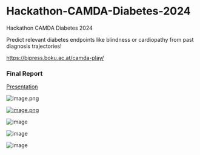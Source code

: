 # Hackathon-CAMDA-Diabetes-2024
Hackathon CAMDA Diabetes 2024  

Predict relevant diabetes endpoints like blindness or cardiopathy from past diagnosis trajectories!  

https://bipress.boku.ac.at/camda-play/

### Final Report   
[Presentation](Final-Report.pptx.pdf) 

![image.png](attachment:2d3d805b-0839-4ae6-88ff-6c77c367b142:image.png)

[![image.png](attachment:2d3d805b-0839-4ae6-88ff-6c77c367b142:image.png)](https://github.com/miguelzpresa/Hackathon-CAMDA-Diabetes-2024/blob/e2e80270dfd7b9c109490fa272186be58b630a30/Final-Report.pptx.pdf)

![image](https://github.com/user-attachments/assets/9969d2be-1ba9-42c8-b278-e11147388900)

![image](https://github.com/user-attachments/assets/ea1eafe5-f554-4abb-b2b1-1cf797b63c29)

![image](https://github.com/user-attachments/assets/723860be-b932-44ae-bea1-658bbcf1b8de)

